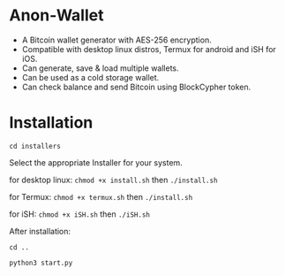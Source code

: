 # Anon-Wallet 
- A Bitcoin wallet generator with AES-256 encryption.
- Compatible with desktop linux distros, Termux for android and iSH for iOS. 
- Can generate, save & load multiple wallets. 
- Can be used as a cold storage wallet. 
- Can check balance and send Bitcoin using BlockCypher token.

# Installation 
`cd installers` 

Select the appropriate Installer for your system.  

for desktop linux:
`chmod +x install.sh` then `./install.sh` 

for Termux: 
`chmod +x termux.sh` then `./install.sh` 

for iSH: 
`chmod +x iSH.sh` then `./iSH.sh`  

After installation:

`cd ..`

`python3 start.py` 
